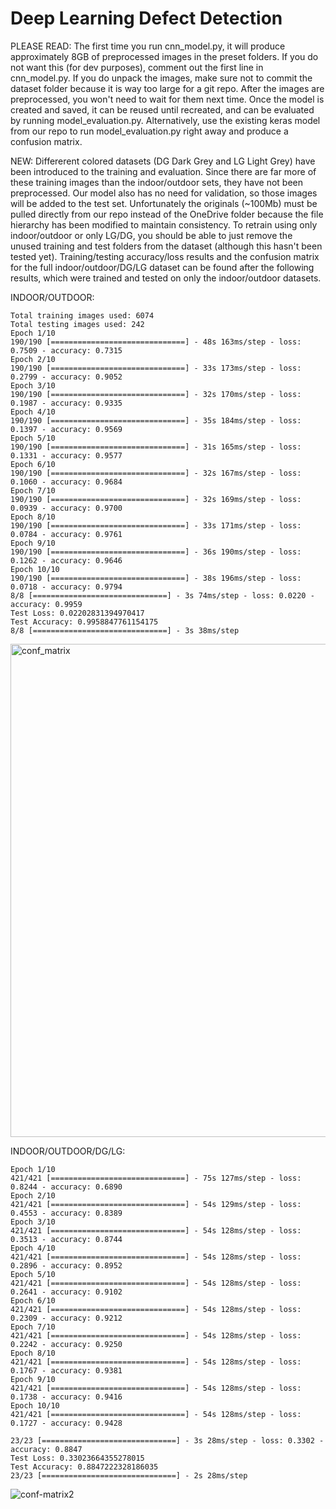 # Deep Learning Defect Detection

PLEASE READ:
    The first time you run cnn_model.py, it will produce approximately 8GB of preprocessed images in the preset folders.
    If you do not want this (for dev purposes), comment out the first line in cnn_model.py.
    If you do unpack the images, make sure not to commit the dataset folder because it is way too large for a git repo.
    After the images are preprocessed, you won't need to wait for them next time.
    Once the model is created and saved, it can be reused until recreated, and can be evaluated by running model_evaluation.py.
    Alternatively, use the existing keras model from our repo to run model_evaluation.py right away and produce a confusion matrix.

NEW:
    Differerent colored datasets (DG Dark Grey and LG Light Grey) have been introduced to the training and evaluation.
    Since there are far more of these training images than the indoor/outdoor sets, they have not been preprocessed.
    Our model also has no need for validation, so those images will be added to the test set.
    Unfortunately the originals (~100Mb) must be pulled directly from our repo instead of the OneDrive folder because the
    file hierarchy has been modified to maintain consistency.
    To retrain using only indoor/outdoor or only LG/DG, you should be able to just remove the unused training and test
    folders from the dataset (although this hasn't been tested yet).
    Training/testing accuracy/loss results and the confusion matrix for the full indoor/outdoor/DG/LG dataset can be found
    after the following results, which were trained and tested on only the indoor/outdoor datasets.


INDOOR/OUTDOOR:

    Total training images used: 6074
    Total testing images used: 242
    Epoch 1/10
    190/190 [==============================] - 48s 163ms/step - loss: 0.7509 - accuracy: 0.7315
    Epoch 2/10
    190/190 [==============================] - 33s 173ms/step - loss: 0.2799 - accuracy: 0.9052
    Epoch 3/10
    190/190 [==============================] - 32s 170ms/step - loss: 0.1987 - accuracy: 0.9335
    Epoch 4/10
    190/190 [==============================] - 35s 184ms/step - loss: 0.1397 - accuracy: 0.9569
    Epoch 5/10
    190/190 [==============================] - 31s 165ms/step - loss: 0.1331 - accuracy: 0.9577
    Epoch 6/10
    190/190 [==============================] - 32s 167ms/step - loss: 0.1060 - accuracy: 0.9684
    Epoch 7/10
    190/190 [==============================] - 32s 169ms/step - loss: 0.0939 - accuracy: 0.9700
    Epoch 8/10
    190/190 [==============================] - 33s 171ms/step - loss: 0.0784 - accuracy: 0.9761
    Epoch 9/10
    190/190 [==============================] - 36s 190ms/step - loss: 0.1262 - accuracy: 0.9646
    Epoch 10/10
    190/190 [==============================] - 38s 196ms/step - loss: 0.0718 - accuracy: 0.9794
    8/8 [==============================] - 3s 74ms/step - loss: 0.0220 - accuracy: 0.9959
    Test Loss: 0.02202831394970417
    Test Accuracy: 0.9958847761154175
    8/8 [==============================] - 3s 38ms/step

<img width="789" alt="conf_matrix" src="https://github.com/DanielT504/deep-learning-defect-detection/assets/62156098/641edcf6-410e-4857-99da-f447fc7d5e40">


INDOOR/OUTDOOR/DG/LG:

    Epoch 1/10
    421/421 [==============================] - 75s 127ms/step - loss: 0.8244 - accuracy: 0.6890
    Epoch 2/10
    421/421 [==============================] - 54s 129ms/step - loss: 0.4553 - accuracy: 0.8389
    Epoch 3/10
    421/421 [==============================] - 54s 128ms/step - loss: 0.3513 - accuracy: 0.8744
    Epoch 4/10
    421/421 [==============================] - 54s 128ms/step - loss: 0.2896 - accuracy: 0.8952
    Epoch 5/10
    421/421 [==============================] - 54s 128ms/step - loss: 0.2641 - accuracy: 0.9102
    Epoch 6/10
    421/421 [==============================] - 54s 128ms/step - loss: 0.2309 - accuracy: 0.9212
    Epoch 7/10
    421/421 [==============================] - 54s 128ms/step - loss: 0.2242 - accuracy: 0.9250
    Epoch 8/10
    421/421 [==============================] - 54s 128ms/step - loss: 0.1767 - accuracy: 0.9381
    Epoch 9/10
    421/421 [==============================] - 54s 128ms/step - loss: 0.1738 - accuracy: 0.9416
    Epoch 10/10
    421/421 [==============================] - 54s 128ms/step - loss: 0.1727 - accuracy: 0.9428

    23/23 [==============================] - 3s 28ms/step - loss: 0.3302 - accuracy: 0.8847
    Test Loss: 0.33023664355278015
    Test Accuracy: 0.8847222328186035
    23/23 [==============================] - 2s 28ms/step

![conf-matrix2](https://github.com/DanielT504/deep-learning-defect-detection/assets/62156098/e8b8da1d-9c3c-4b2f-b8f5-c6116f5c16c8)
